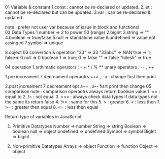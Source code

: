 01 Variable & constant 1.const : cannot be re-declared or updated. 2.let : cannot be re-declared but can be updated. 3.var : can be re-declared & updated.

note : prefer not user var because of issue in block and functional  
02 Data Types 1.number => 2 to power 53 (range) 2.bigint 3.string => "" 4.boolean => true/false 5.null => standalone value 6.undefined => value not assinged 7.symbol => unique

8.object 
03 convertion & operation "33" => 33 "33abc" => NAN true => 1; false=> 0 null => 0 boolean 1 => true; 0 => false "" => false "hitesh" => true

04 operation 1.arthimatic operators : - + * / % ** unary operators : -- , ++

 1.pre increament 7 decreament operaotrs 
        ++a ,--a : change first then print

 2.post increament 7 decreament opt
        a++ , a-- fisrt print then change
05 comparison note : camparison operaotrs always return boolean value 1. == : equal to 2. != : not equal 3. === : always check data types if data types not the same its return false 4. !== : same for this 5. > : greater 6. < : less then 7. >= : greater then equal 8. <= : less then equal

Return type of variables in JavaScript
1) Primitive Datatypes
   Number => number
   String  => string
   Boolean  => boolean
   null  => object
   undefined  =>  undefined
   Symbol  =>  symbol
   BigInt  =>  bigint

2) Non-primitive Datatypes
   Arrays  =>  object
   Function  =>  function
   Object  =>  object
